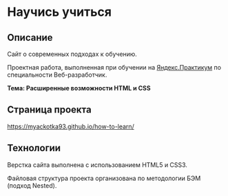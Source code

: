 # Научись учиться

## Описание

Сайт о современных подходах к обучению.

Проектная работа, выполненная при обучении
на [Яндекс.Практикум](https://praktikum.yandex.ru/)
по специальности Веб-разработчик.

**Тема: Расширенные возможности HTML и CSS**


## Страница проекта

https://myackotka93.github.io/how-to-learn/


## Технологии

Верстка сайта выполнена с использованием HTML5 и CSS3.

Файловая структура проекта организована по методологии БЭМ (подход Nested).